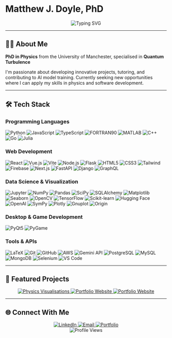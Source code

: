 # Matthew J. Doyle, PhD

<div align="center">
  <img src="https://readme-typing-svg.demolab.com?font=Fira+Code&pause=1000&color=05E68C&center=true&vCenter=true&width=600&lines=Physicist,+coder,+problem+solver;Passionate+about+physics+and+innovative+technologies;Always+learning+and+building+new+things" alt="Typing SVG" />
</div>

---

## 👨‍🔬 About Me

**PhD in Physics** from the University of Manchester, specialised in **Quantum Turbulence**

I'm passionate about developing innovative projects, tutoring, and contributing to AI model training. Currently seeking new opportunities where I can apply my skills in physics and software development.

---

## 🛠️ Tech Stack

### Programming Languages
![Python](https://img.shields.io/badge/Python-3776AB?style=flat-square&logo=python&logoColor=white)
![JavaScript](https://img.shields.io/badge/JavaScript-F7DF1E?style=flat-square&logo=javascript&logoColor=black)
![TypeScript](https://img.shields.io/badge/TypeScript-3178C6?style=flat-square&logo=typescript&logoColor=white)
![FORTRAN90](https://img.shields.io/badge/FORTRAN90-734F96?style=flat-square&logo=fortran&logoColor=white)
![MATLAB](https://img.shields.io/badge/MATLAB-0076A8?style=flat-square&logo=mathworks&logoColor=white)
![C++](https://img.shields.io/badge/C++-00599C?style=flat-square&logo=c%2B%2B&logoColor=white)
![Go](https://img.shields.io/badge/Go-00ADD8?style=flat-square&logo=go&logoColor=white)
![Julia](https://img.shields.io/badge/Julia-9558B2?style=flat-square&logo=julia&logoColor=white)

### Web Development
![React](https://img.shields.io/badge/React-61DAFB?style=flat-square&logo=react&logoColor=black)
![Vue.js](https://img.shields.io/badge/Vue.js-4FC08D?style=flat-square&logo=vue.js&logoColor=white)
![Vite](https://img.shields.io/badge/Vite-646CFF?style=flat-square&logo=vite&logoColor=white)
![Node.js](https://img.shields.io/badge/Node.js-339933?style=flat-square&logo=node.js&logoColor=white)
![Flask](https://img.shields.io/badge/Flask-000000?style=flat-square&logo=flask&logoColor=white)
![HTML5](https://img.shields.io/badge/HTML5-E34F26?style=flat-square&logo=html5&logoColor=white)
![CSS3](https://img.shields.io/badge/CSS3-1572B6?style=flat-square&logo=css3&logoColor=white)
![Tailwind](https://img.shields.io/badge/Tailwind-38B2AC?style=flat-square&logo=tailwind-css&logoColor=white)
![Firebase](https://img.shields.io/badge/Firebase-FFCA28?style=flat-square&logo=firebase&logoColor=black)
![Next.js](https://img.shields.io/badge/Next.js-000000?style=flat-square&logo=next.js&logoColor=white)
![FastAPI](https://img.shields.io/badge/FastAPI-009688?style=flat-square&logo=fastapi&logoColor=white)
![Django](https://img.shields.io/badge/Django-092E20?style=flat-square&logo=django&logoColor=white)
![GraphQL](https://img.shields.io/badge/GraphQL-E10098?style=flat-square&logo=graphql&logoColor=white)

### Data Science & Visualization
![Jupyter](https://img.shields.io/badge/Jupyter-F37626?style=flat-square&logo=jupyter&logoColor=white)
![NumPy](https://img.shields.io/badge/NumPy-013243?style=flat-square&logo=numpy&logoColor=white)
![Pandas](https://img.shields.io/badge/Pandas-150458?style=flat-square&logo=pandas&logoColor=white)
![SciPy](https://img.shields.io/badge/SciPy-8CAAE6?style=flat-square&logo=scipy&logoColor=white)
![SQLAlchemy](https://img.shields.io/badge/SQLAlchemy-D71F00?style=flat-square&logo=sqlalchemy&logoColor=white)
![Matplotlib](https://img.shields.io/badge/Matplotlib-11557C?style=flat-square&logo=python&logoColor=white)
![Seaborn](https://img.shields.io/badge/Seaborn-3776AB?style=flat-square&logo=python&logoColor=white)
![OpenCV](https://img.shields.io/badge/OpenCV-5C3EE8?style=flat-square&logo=opencv&logoColor=white)
![TensorFlow](https://img.shields.io/badge/TensorFlow-FF6F00?style=flat-square&logo=tensorflow&logoColor=white)
![Scikit-learn](https://img.shields.io/badge/Scikit--learn-F7931E?style=flat-square&logo=scikit-learn&logoColor=white)
![Hugging Face](https://img.shields.io/badge/Hugging%20Face-FF6B6B?style=flat-square&logo=huggingface&logoColor=white)
![OpenAI](https://img.shields.io/badge/OpenAI-412991?style=flat-square&logo=openai&logoColor=white)
![SymPy](https://img.shields.io/badge/SymPy-3B5526?style=flat-square&logo=sympy&logoColor=white)
![Plotly](https://img.shields.io/badge/Plotly-3F4F75?style=flat-square&logo=plotly&logoColor=white)
![Gnuplot](https://img.shields.io/badge/Gnuplot-F0A0F0?style=flat-square&logo=gnuplot&logoColor=black)
![Origin](https://img.shields.io/badge/Origin-FF6B35?style=flat-square&logo=origin&logoColor=white)

### Desktop & Game Development
![PyQt5](https://img.shields.io/badge/PyQt5-41CD52?style=flat-square&logo=qt&logoColor=white)
![PyGame](https://img.shields.io/badge/PyGame-FED130?style=flat-square&logo=python&logoColor=black)

### Tools & APIs
![LaTeX](https://img.shields.io/badge/LaTeX-008080?style=flat-square&logo=latex&logoColor=white)
![Git](https://img.shields.io/badge/Git-F05032?style=flat-square&logo=git&logoColor=white)
![GitHub](https://img.shields.io/badge/GitHub-181717?style=flat-square&logo=github&logoColor=white)
![AWS](https://img.shields.io/badge/AWS-232F3E?style=flat-square&logo=amazon-aws&logoColor=white)
![Gemini API](https://img.shields.io/badge/Gemini_API-8E75B2?style=flat-square&logo=google&logoColor=white)
![PostgreSQL](https://img.shields.io/badge/PostgreSQL-316192?style=flat-square&logo=postgresql&logoColor=white)
![MySQL](https://img.shields.io/badge/MySQL-4479A1?style=flat-square&logo=mysql&logoColor=white)
![MongoDB](https://img.shields.io/badge/MongoDB-4EA94B?style=flat-square&logo=mongodb&logoColor=white)
![Selenium](https://img.shields.io/badge/Selenium-43B02A?style=flat-square&logo=selenium&logoColor=white)
![VS Code](https://img.shields.io/badge/VS%20Code-007ACC?style=flat-square&logo=visual-studio-code&logoColor=white)

---

## 🚀 Featured Projects

<div align="center">
  <a href="https://github.com/matthewjdoyle/physics-visualisations">
    <img src="https://github-readme-stats.vercel.app/api/pin/?username=matthewjdoyle&repo=physics-visualisations&theme=dark&border_color=05E68C" alt="Physics Visualisations"/>
  </a>
    <a href="https://github.com/matthewjdoyle/cv">
    <img src="https://github-readme-stats.vercel.app/api/pin/?username=matthewjdoyle&repo=cv&theme=dark&border_color=05E68C" alt="Portfolio Website"/>
  </a>
  <a href="https://github.com/matthewjdoyle/banner-generator">
    <img src="https://github-readme-stats.vercel.app/api/pin/?username=matthewjdoyle&repo=banner-generator&theme=dark&border_color=05E68C" alt="Portfolio Website"/>
  </a>
</div>

---


## 🌐 Connect With Me

<div align="center">
  <a href="https://www.linkedin.com/in/matthewjdoyle">
    <img src="https://img.shields.io/badge/LinkedIn-0077B5?style=for-the-badge&logo=linkedin&logoColor=white" alt="LinkedIn"/>
  </a>
  <a href="mailto:matt@matthewd0yle.com">
    <img src="https://img.shields.io/badge/Email-D14836?style=for-the-badge&logo=gmail&logoColor=white" alt="Email"/>
  </a>
  <a href="https://matthewd0yle.com/">
    <img src="https://img.shields.io/badge/Portfolio-05E68C?style=for-the-badge&logo=google-chrome&logoColor=white" alt="Portfolio"/>
  </a>
</div>

<div align="center">
  <img src="https://komarev.com/ghpvc/?username=matthewjdoyle&color=05E68C&style=flat-square" alt="Profile Views"/>
</div>
 
